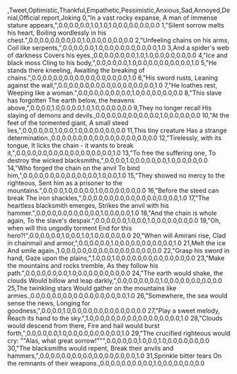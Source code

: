 ,Tweet,Optimistic,Thankful,Empathetic,Pessimistic,Anxious,Sad,Annoyed,Denial,Official report,Joking
0,"In a vast rocky expanse, A man of immense stature appears,",0.0,0.0,0.0,1.0,1.0,1.0,0.0,0.0,0.0,0.0
1,"Silent sorrow melts his heart, Boiling wordlessly in his chest.",0.0,0.0,0.0,0.0,0.0,1.0,0.0,0.0,0.0,0.0
2,"Unfeeling chains on his arms, Coil like serpents,",0.0,0.0,0.0,1.0,0.0,0.0,0.0,0.0,0.0,1.0
3,And a spider's web of darkness Covers his eyes.,0.0,0.0,0.0,0.0,1.0,1.0,0.0,0.0,0.0,0.0
4,"Ice and black moss Cling to his body,",0.0,0.0,0.0,1.0,0.0,0.0,0.0,0.0,0.0,1.0
5,"He stands there kneeling, Awaiting the breaking of chains.",0.0,0.0,0.0,0.0,0.0,0.0,0.0,0.0,0.0,1.0
6,"His sword rusts, Leaning against the wall,",0.0,0.0,0.0,0.0,0.0,0.0,0.0,0.0,0.0,1.0
7,"He loathes rest, Weeping like a woman.",0.0,0.0,0.0,0.0,0.0,1.0,0.0,0.0,0.0,0.0
8,"This slave has forgotten The earth below, the heavens above,",0.0,0.0,1.0,0.0,0.0,1.0,1.0,0.0,0.0,0.0
9,They no longer recall His slaying of demons and devils.,0.0,0.0,0.0,0.0,0.0,0.0,1.0,0.0,0.0,0.0
10,"At the feet of the tormented giant, A small steed lies,",0.0,0.0,0.0,1.0,0.0,1.0,0.0,0.0,0.0,0.0
11,This tiny creature Has a strange determination.,0.0,0.0,0.0,0.0,0.0,0.0,0.0,0.0,0.0,0.0
12,"Tirelessly, with its tongue, It licks the chain - it wants to break it,",0.0,0.0,0.0,0.0,0.0,0.0,0.0,0.0,0.0,1.0
13,"To free the suffering one, To destroy the wicked blacksmiths,",0.0,0.0,1.0,0.0,0.0,0.0,1.0,0.0,0.0,0.0
14,"Who forged the chain on the anvil To bind him,",0.0,0.0,0.0,0.0,0.0,0.0,0.0,1.0,0.0,1.0
15,"They showed no mercy to the righteous, Sent him as a prisoner to the mountains.",0.0,0.0,1.0,0.0,0.0,1.0,0.0,0.0,0.0,0.0
16,"Before the steed can break The iron shackles,",0.0,0.0,0.0,0.0,0.0,0.0,0.0,0.0,0.0,1.0
17,"The heartless blacksmith emerges, Strikes the anvil with his hammer.",0.0,0.0,0.0,0.0,0.0,0.0,1.0,0.0,0.0,1.0
18,"And the chain is whole again, To the slave's despair.",0.0,0.0,0.0,1.0,0.0,1.0,0.0,0.0,0.0,0.0
19,"Oh, when will this ungodly torment End for this hero?!",0.0,0.0,0.0,1.0,0.0,1.0,1.0,0.0,0.0,0.0
20,"When will Amirani rise, Clad in chainmail and armor,",0.0,0.0,0.0,1.0,0.0,0.0,0.0,0.0,0.0,1.0
21,Melt the ice And smile again.,1.0,0.0,0.0,0.0,0.0,0.0,0.0,0.0,0.0,0.0
22,"Grasp his sword in hand, Gaze upon the plains,",1.0,0.0,1.0,0.0,0.0,0.0,0.0,0.0,0.0,0.0
23,"Make the mountains and rocks tremble, As they follow his path.",0.0,0.0,0.0,0.0,1.0,0.0,0.0,0.0,0.0,0.0
24,"The earth would shake, the clouds Would billow and leap darkly,",0.0,0.0,0.0,0.0,1.0,0.0,0.0,0.0,0.0,0.0
25,The twinkling stars Would gather on the mountains like armies.,0.0,0.0,0.0,0.0,0.0,0.0,0.0,0.0,0.0,1.0
26,"Somewhere, the sea would sense the news, Longing for goodness,",0.0,0.0,1.0,0.0,0.0,0.0,0.0,0.0,0.0,0.0
27,"Play a sweet melody, Reach its hand to the sky.",1.0,0.0,0.0,0.0,0.0,0.0,0.0,0.0,0.0,1.0
28,"Clouds would descend from there, Fire and hail would burst forth,",0.0,0.0,0.0,1.0,0.0,0.0,0.0,0.0,0.0,1.0
29,"The crucified righteous would cry: ""Alas, what great sorrow!""",0.0,0.0,0.0,1.0,0.0,1.0,0.0,0.0,0.0,0.0
30,"The blacksmiths would repent, Break their anvils and hammers,",0.0,0.0,0.0,0.0,0.0,0.0,0.0,0.0,0.0,1.0
31,Sprinkle bitter tears On the remnants of their weapons.,0.0,0.0,0.0,0.0,0.0,1.0,0.0,0.0,0.0,0.0
